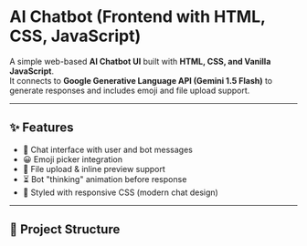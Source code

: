 # AI Chatbot (Frontend with HTML, CSS, JavaScript)

A simple web-based **AI Chatbot UI** built with **HTML, CSS, and Vanilla JavaScript**.  
It connects to **Google Generative Language API (Gemini 1.5 Flash)** to generate responses and includes emoji and file upload support.

---

## ✨ Features
- 💬 Chat interface with user and bot messages  
- 😀 Emoji picker integration  
- 📎 File upload & inline preview support  
- ⏳ Bot "thinking" animation before response  
- 🎨 Styled with responsive CSS (modern chat design)

---

## 📂 Project Structure
